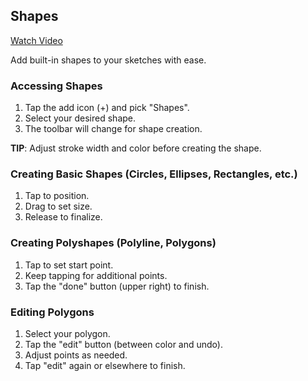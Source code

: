 ## Shapes

<a href="https://www.youtube.com/watch?v=ZtkFH_Jo28E&list=PL59USjwdMIDkWNkVo4lP2UJODNKOnocsX&index=7" target="_blank">
Watch Video
</a>

Add built-in shapes to your sketches with ease.

### Accessing Shapes
1. Tap the add icon (+) and pick "Shapes".
2. Select your desired shape.
3. The toolbar will change for shape creation.

**TIP**: Adjust stroke width and color before creating the shape.

### Creating Basic Shapes (Circles, Ellipses, Rectangles, etc.)
1. Tap to position.
2. Drag to set size.
3. Release to finalize.

### Creating Polyshapes (Polyline, Polygons)
1. Tap to set start point.
2. Keep tapping for additional points.
3. Tap the "done" button (upper right) to finish.

### Editing Polygons
1. Select your polygon.
2. Tap the "edit" button (between color and undo).
3. Adjust points as needed.
4. Tap "edit" again or elsewhere to finish.
